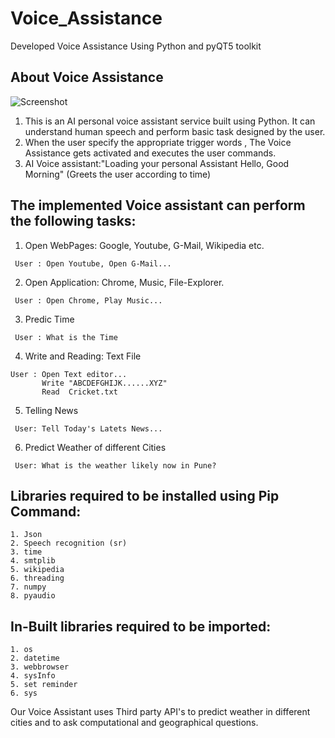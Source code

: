 # Voice_Assistance
Developed Voice Assistance Using Python and pyQT5 toolkit
## About Voice Assistance
![Screenshot](https://user-images.githubusercontent.com/91218993/180659409-f60114af-c79c-4044-8f57-398bf79f7604.png)
1) This is an AI personal voice assistant service built using Python. It can understand human speech and perform basic task designed by the user.
2) When the user specify the appropriate trigger words , The Voice Assistance gets activated and executes the user commands.
3) AI Voice assistant:"Loading your personal Assistant Hello, Good Morning" (Greets the user according to time)
## The implemented Voice assistant can perform the following tasks:
1) Open WebPages: Google, Youtube, G-Mail, Wikipedia etc.
  ```
   User : Open Youtube, Open G-Mail...
 ```
2) Open Application: Chrome, Music, File-Explorer.
  ```
   User : Open Chrome, Play Music...
  ```
3) Predic Time
  ```
   User : What is the Time
  ```
4) Write and Reading: Text File
  ```
  User : Open Text editor... 
         Write "ABCDEFGHIJK......XYZ"
         Read  Cricket.txt  
  ```
5) Telling News
 ```
  User: Tell Today's Latets News...
 ```
6) Predict Weather of different Cities
```
 User: What is the weather likely now in Pune?
```
## Libraries required to be installed using Pip Command:
 ```
 1. Json
 2. Speech recognition (sr)
 3. time
 4. smtplib
 5. wikipedia
 6. threading
 7. numpy
 8. pyaudio
 ```
## In-Built libraries required to be imported:
 ```
 1. os
 2. datetime
 3. webbrowser
 4. sysInfo
 5. set reminder
 6. sys
 ```
 Our Voice Assistant uses Third party API's to predict weather in different cities and to ask computational and geographical questions.
